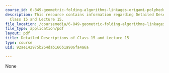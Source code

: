 ```yaml
---
course_id: 6-849-geometric-folding-algorithms-linkages-origami-polyhedra-fall-2012
description: This resource contains information regarding Detailed Descriptions of
  Class 15 and Lecture 15.
file_location: /coursemedia/6-849-geometric-folding-algorithms-linkages-origami-polyhedra-fall-2012/92ae142975b264dab166b1a906fa4a6a_MIT6_849F12_desc15.pdf
file_type: application/pdf
layout: pdf
title: Detailed Descriptions of Class 15 and Lecture 15
type: course
uid: 92ae142975b264dab166b1a906fa4a6a

---
```

None